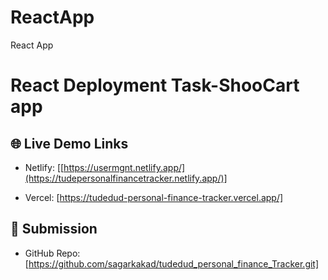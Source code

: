 # ReactApp
React App 
# React Deployment Task-ShooCart app

## 🌐 Live Demo Links
- Netlify: [[https://usermgnt.netlify.app/](https://tudepersonalfinancetracker.netlify.app/)]

- Vercel: [https://tudedud-personal-finance-tracker.vercel.app/] 
## 📂 Submission
- GitHub Repo: [https://github.com/sagarkakad/tudedud_personal_finance_Tracker.git]